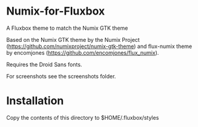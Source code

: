 # Numix-for-Fluxbox
A Fluxbox theme to match the Numix GTK theme

Based on the Numix GTK theme by the Numix Project (https://github.com/numixproject/numix-gtk-theme) and flux-numix theme by encomjones (https://github.com/encomjones/flux_numix).

Requires the Droid Sans fonts.

For screenshots see the screenshots folder.

# Installation

Copy the contents of this directory to $HOME/.fluxbox/styles
